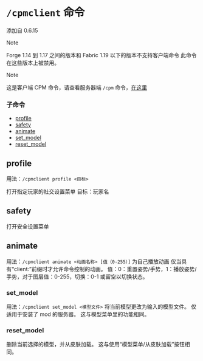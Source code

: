 
<a name="the-cpmclient-command"/>

# `/cpmclient` 命令

添加自 0.6.15

> [!NOTE]
> Forge 1.14 到 1.17 之间的版本和 Fabric 1.19 以下的版本不支持客户端命令
> 此命令在这些版本上被禁用。

> [!NOTE]
> 这是客户端 CPM 命令，请查看服务器端 `/cpm` 命令，[在这里](https://github.com/tom5454/CustomPlayerModels/wiki/The--cpm-command)


<a name="subcommands"/>

### 子命令
* [profile](#profile)
* [safety](#safety)
* [animate](#animate)
* [set_model](#set_model)
* [reset_model](#reset_model)


<a name="profile"/>

## profile
用法：`/cpmclient profile <目标>`

打开指定玩家的社交设置菜单
目标：玩家名


<a name="safety"/>

## safety
打开安全设置菜单


<a name="animate"/>

## animate
用法：`/cpmclient animate <动画名称> [值（0-255）]`
为自己播放动画
仅当具有“client:”前缀时才允许命令控制的动画。
值：0：重置姿势/手势，1：播放姿势/手势，对于图层值：0-255，切换：0-1 或留空以切换状态。


<a name="set_model"/>

### set_model
用法：`/cpmclient set_model <模型文件>`
将当前模型更改为输入的模型文件。
仅适用于安装了 mod 的服务器。
这与模型菜单里的功能相同。


<a name="reset_model"/>

### reset_model
删除当前选择的模型，并从皮肤加载。
这与使用“模型菜单/从皮肤加载”按钮相同。
